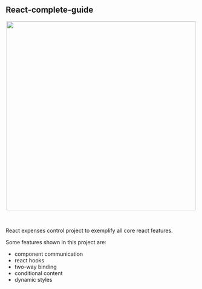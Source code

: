 ## React-complete-guide
<p align="center">
  <img height=500 align="center" src="https://user-images.githubusercontent.com/17517057/116821002-49ddbf00-ab4e-11eb-964d-78cb10dbb171.png">
</p>


<br>

React expenses control project to exemplify all core react features.

Some features shown in this project are:
 - component communication
 - react hooks
 - two-way binding
 - conditional content
 - dynamic styles

<br>
